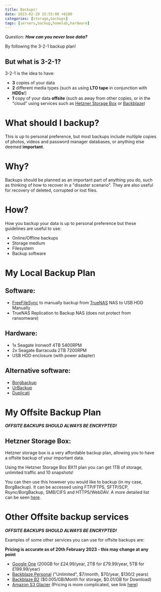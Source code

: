 ```yaml
---
title: Backups!
date: 2023-02-20 15:55:00 +0100
categories: [storage,backups]
tags: [servers,backup,homelab,hardware]
---
```


Question: ***How can you never lose data?***

By following the 3-2-1 backup plan!

## But what is 3-2-1?

3-2-1 is the idea to have:

- **3** copies of your data
- **2** different media types (such as using **LTO tape** in conjunction with **HDDs**!)
- **1** copy of your data **offsite** (such as away from other copies, or in the "cloud" using services such as [Hetzner Storage Box](https://www.hetzner.com/storage/storage-box) or [Backblaze](https://www.backblaze.com/))

# What should I backup?

This is up to personal preference, but most backups include multiple copies of photos, videos and password manager databases, or anything else deemed **important**.

# Why?

Backups should be planned as an important part of anything you do, such as thinking of how to recover in a "disaster scenario". They are also useful for recovery of deleted, corrupted or lost files.

# How?
How you backup your data is up to personal preference but these guidelines are useful to use:

- Online/Offline backups
- Storage medium
- Filesystem
- Backup software

# My Local Backup Plan

## Software:
- [FreeFileSync](https://freefilesync.org/) to manually backup from [TrueNAS](truenas.com) NAS to USB HDD Manually
- TrueNAS Replication to Backup NAS (does not protect from ransomware)

## Hardware:
- 1x Seagate Ironwolf 4TB 5400RPM
- 2x Seagate Barracuda 2TB 7200RPM
- USB HDD enclosure (with power adapter)

## Alternative software:

- [Borgbackup](https://github.com/borgbackup/borg)
- [UrBackup](https://www.urbackup.org/)
- [Duplicati](https://www.duplicati.com/)

# My Offsite Backup Plan

***OFFSITE BACKUPS SHOULD ALWAYS BE ENCRYPTED!***

## Hetzner Storage Box:

Hetzner storage box is a very affordable backup plan, allowing you to have a offsite backup of your important data.

Using the Hetzner Storage Box BX11 plan you can get 1TB of storage, unlimited traffic and 10 snapshots!

You can then use this however you would like to backup (in my case, BorgBackup). It can be accessed using FTP/FTPS, SFTP/SCP, Rsync/BorgBackup, SMB/CIFS and HTTPS/WebDAV. A more detailed list can be seen [here](https://docs.hetzner.com/robot/storage-box/access/access-overview).

# Other Offsite backup services

***OFFSITE BACKUPS SHOULD ALWAYS BE ENCRYPTED!***

Examples of some other services you can use for offsite backups are:

**Pricing is accurate as of 20th February 2023 - this may change at any point**

- [Google One](https://one.google.com/about/plans?hl=en_GB) (200GB for £24.99/year, 2TB for £79.99/year, 5TB for £199.99/year)
- [Backblaze Personal](https://www.backblaze.com/backup-pricing.html) ("Unlimited", $7/month, $70/year, $130/2 years)
- [Backblaze B2](https://www.backblaze.com/b2/cloud-storage-pricing.html) ($0.005/GB/Month for storage, $0.01/GB for Download)
- [Amazon S3 Glacier](https://aws.amazon.com/s3/storage-classes/glacier/) (Pricing is more complicated, see link [here](https://aws.amazon.com/s3/pricing/))